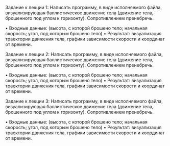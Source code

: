 Задание к лекции 1:
Написать программу, в виде исполняемого файла, визуализирующая баллистическое движение тела (движение тела, брошенного под углом к горизонту). 
Сопротивлением пренебречь.

• Входные данные: (высота, с которой брошено тело; начальная скорость; угол, под
которым брошено тело)
• Результат: визуализация траектории движения тела, графики зависимости скорости и
координат от времени.

Задание к лекции 2:
Написать программу, в виде исполняемого файла, визуализирующая баллистическое движение тела 
(движение тела, брошенного под углом к горизонту). Сопротивлением пренебречь.

• Входные данные: (высота, с которой брошено тело; начальная скорость; угол, под
которым брошено тело)
• Результат: визуализация траектории движения тела, графики зависимости скорости и
координат от времени.

Задание к лекции 3:
Написать программу, в виде исполняемого файла, визуализирующая баллистическое
движение тела (движение тела, брошенного под углом к горизонту). Сопротивлением
пренебречь.

• Входные данные: (высота, с которой брошено тело; начальная скорость; угол, под
которым брошено тело)
• Результат: визуализация траектории движения тела, графики зависимости скорости и
координат от времени.
